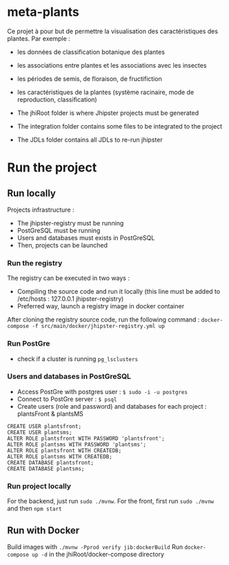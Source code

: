 # meta-plants

Ce projet à pour but de permettre la visualisation des caractéristiques des plantes. Par exemple :
 - les données de classification botanique des plantes
 - les associations entre plantes et les associations avec les insectes
 - les périodes de semis, de floraison, de fructifiction
 - les caractéristiques de la plantes (système racinaire, mode de reproduction, classification)

 - The jhiRoot folder is where Jhipster projects must be generated
 - The integration folder contains some files to be integrated to the project
 - The JDLs folder contains all JDLs to re-run jhipster

# Run the project

## Run locally

Projects infrastructure :
 - The jhipster-registry must be running 
 - PostGreSQL must be running
 - Users and databases must exists in PostGreSQL
 - Then, projects can be launched

### Run the registry
The registry can be executed in two ways :
 - Compiling the source code and run it locally (this line must be added to /etc/hosts : 127.0.0.1	jhipster-registry)
 - Preferred way, launch a registry image in docker container

After cloning the registry source code, run the following command :
`docker-compose -f src/main/docker/jhipster-registry.yml up`

### Run PostGre

 - check if a cluster is running `pg_lsclusters`

### Users and databases in PostGreSQL

 - Access PostGre with postgres user : `$ sudo -i -u postgres`
 - Connect to PostGre server : `$ psql`
 - Create users (role and password) and databases for each project : plantsFront & plantsMS
 ```
CREATE USER plantsfront;
CREATE USER plantsms;
ALTER ROLE plantsfront WITH PASSWORD 'plantsfront';
ALTER ROLE plantsms WITH PASSWORD 'plantsms';
ALTER ROLE plantsfront WITH CREATEDB;
ALTER ROLE plantsms WITH CREATEDB;
CREATE DATABASE plantsfront;
CREATE DATABASE plantsms;
 ```

### Run project locally
For the backend, just run `sudo ./mvnw`.
For the front, first run `sudo ./mvnw` and then `npm start`

## Run with Docker
Build images with `./mvnw -Pprod verify jib:dockerBuild`
Run `docker-compose up -d` in the jhiRoot/docker-compose directory
